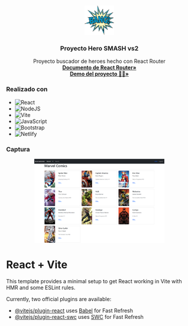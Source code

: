 <br />
<div align="center">
  <a href="[https://github.com/gatodemontecristo/yugiohPractica](https://github.com/gatodemontecristo/heroes_spa)">
    <img src="https://github.com/gatodemontecristo/heroes_spa/blob/main/assets/logo.png" alt="Logo" width="80" height="80">
  </a>

<h3 align="center">Proyecto Hero SMASH vs2</h3>

  <p align="center">
    Proyecto buscador de heroes hecho con React Router
    <br />
    <a href="https://reactrouter.com/en/main/start/tutorial"><strong>Documento de React Router»</strong></a>
    <br />
    <a href="https://herosmash.netlify.app/"><strong>Demo del proyecto 🦸‍♂️»</strong></a>
    <br />
  </p>
</div>

### Realizado con

* ![React](https://img.shields.io/badge/react-%2320232a.svg?style=for-the-badge&logo=react&logoColor=%2361DAFB)
* ![NodeJS](https://img.shields.io/badge/node.js-6DA55F?style=for-the-badge&logo=node.js&logoColor=white)
* 	![Vite](https://img.shields.io/badge/vite-%23646CFF.svg?style=for-the-badge&logo=vite&logoColor=white)
* 	![JavaScript](https://img.shields.io/badge/javascript-%23323330.svg?style=for-the-badge&logo=javascript&logoColor=%23F7DF1E)
*   ![Bootstrap](https://img.shields.io/badge/bootstrap-%238511FA.svg?style=for-the-badge&logo=bootstrap&logoColor=white)
* 	![Netlify](https://img.shields.io/badge/netlify-%23000000.svg?style=for-the-badge&logo=netlify&logoColor=#00C7B7)


### Captura

  <div align="center" display="flex">
     <img src="/Captura.PNG" alt="Sección de configuración" width="70%" >
  </div>


# React + Vite

This template provides a minimal setup to get React working in Vite with HMR and some ESLint rules.

Currently, two official plugins are available:

- [@vitejs/plugin-react](https://github.com/vitejs/vite-plugin-react/blob/main/packages/plugin-react/README.md) uses [Babel](https://babeljs.io/) for Fast Refresh
- [@vitejs/plugin-react-swc](https://github.com/vitejs/vite-plugin-react-swc) uses [SWC](https://swc.rs/) for Fast Refresh
